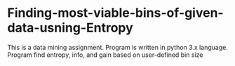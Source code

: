 # Finding-most-viable-bins-of-given-data-usning-Entropy
This is a data mining assignment. Program is written in python 3.x language. Program find entropy, info, and gain based on user-defined bin size
